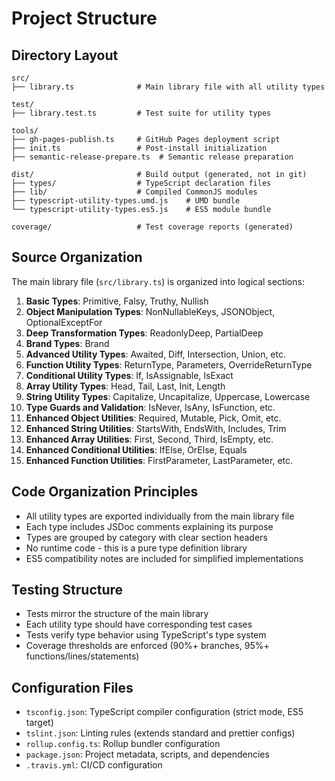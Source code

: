 # Project Structure

## Directory Layout

```
src/
├── library.ts              # Main library file with all utility types

test/
├── library.test.ts         # Test suite for utility types

tools/
├── gh-pages-publish.ts     # GitHub Pages deployment script
├── init.ts                 # Post-install initialization
├── semantic-release-prepare.ts  # Semantic release preparation

dist/                       # Build output (generated, not in git)
├── types/                  # TypeScript declaration files
├── lib/                    # Compiled CommonJS modules
├── typescript-utility-types.umd.js    # UMD bundle
└── typescript-utility-types.es5.js    # ES5 module bundle

coverage/                   # Test coverage reports (generated)
```

## Source Organization

The main library file (`src/library.ts`) is organized into logical sections:

1. **Basic Types**: Primitive, Falsy, Truthy, Nullish
2. **Object Manipulation Types**: NonNullableKeys, JSONObject, OptionalExceptFor
3. **Deep Transformation Types**: ReadonlyDeep, PartialDeep
4. **Brand Types**: Brand
5. **Advanced Utility Types**: Awaited, Diff, Intersection, Union, etc.
6. **Function Utility Types**: ReturnType, Parameters, OverrideReturnType
7. **Conditional Utility Types**: If, IsAssignable, IsExact
8. **Array Utility Types**: Head, Tail, Last, Init, Length
9. **String Utility Types**: Capitalize, Uncapitalize, Uppercase, Lowercase
10. **Type Guards and Validation**: IsNever, IsAny, IsFunction, etc.
11. **Enhanced Object Utilities**: Required, Mutable, Pick, Omit, etc.
12. **Enhanced String Utilities**: StartsWith, EndsWith, Includes, Trim
13. **Enhanced Array Utilities**: First, Second, Third, IsEmpty, etc.
14. **Enhanced Conditional Utilities**: IfElse, OrElse, Equals
15. **Enhanced Function Utilities**: FirstParameter, LastParameter, etc.

## Code Organization Principles

- All utility types are exported individually from the main library file
- Each type includes JSDoc comments explaining its purpose
- Types are grouped by category with clear section headers
- No runtime code - this is a pure type definition library
- ES5 compatibility notes are included for simplified implementations

## Testing Structure

- Tests mirror the structure of the main library
- Each utility type should have corresponding test cases
- Tests verify type behavior using TypeScript's type system
- Coverage thresholds are enforced (90%+ branches, 95%+ functions/lines/statements)

## Configuration Files

- `tsconfig.json`: TypeScript compiler configuration (strict mode, ES5 target)
- `tslint.json`: Linting rules (extends standard and prettier configs)
- `rollup.config.ts`: Rollup bundler configuration
- `package.json`: Project metadata, scripts, and dependencies
- `.travis.yml`: CI/CD configuration
